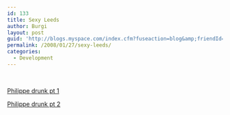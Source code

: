 ```yaml
---
id: 133
title: Sexy Leeds
author: Burgi
layout: post
guid: 'http://blogs.myspace.com/index.cfm?fuseaction=blog&amp;friendId=11116526'
permalink: /2008/01/27/sexy-leeds/
categories:
  - Development
---
```



<img />  
<img />

[Philippe drunk pt 1][1]

[Philippe drunk pt 2][2]



 [1]: http://myspacetv.com/index.cfm?fuseaction=vids.individual&videoid=27129218
 [2]: http://myspacetv.com/index.cfm?fuseaction=vids.individual&videoid=27130117